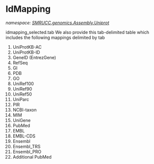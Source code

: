 ﻿# IdMapping
_namespace: [SMRUCC.genomics.Assembly.Uniprot](./index.md)_

idmapping_selected.tab
 We also provide this tab-delimited table which includes
 the following mappings delimited by tab
 
 1. UniProtKB-AC
 2. UniProtKB-ID
 3. GeneID (EntrezGene)
 4. RefSeq
 5. GI
 6. PDB
 7. GO
 8. UniRef100
 9. UniRef90
 10. UniRef50
 11. UniParc
 12. PIR
 13. NCBI-taxon
 14. MIM
 15. UniGene
 16. PubMed
 17. EMBL
 18. EMBL-CDS
 19. Ensembl
 20. Ensembl_TRS
 21. Ensembl_PRO
 22. Additional PubMed





